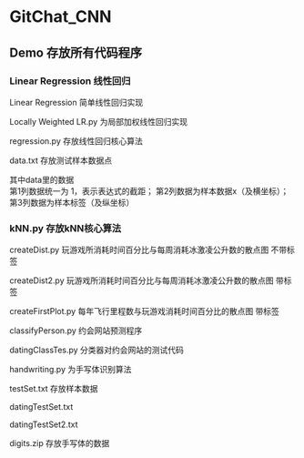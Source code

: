 # GitChat_CNN

## Demo 存放所有代码程序
### Linear Regression  线性回归

Linear Regression       简单线性回归实现

Locally Weighted LR.py  为局部加权线性回归实现

regression.py           存放线性回归核心算法

data.txt                存放测试样本数据点

其中data里的数据   
第1列数据统一为 1，表示表达式的截距；
第2列数据为样本数据x（及横坐标）；
第3列数据为样本标签（及纵坐标）




### kNN.py 存放kNN核心算法

createDist.py 玩游戏所消耗时间百分比与每周消耗冰激凌公升数的散点图 不带标签

createDist2.py 玩游戏所消耗时间百分比与每周消耗冰激凌公升数的散点图 带标签

createFirstPlot.py 每年飞行里程数与玩游戏消耗时间百分比的散点图 带标签

classifyPerson.py 约会网站预测程序

datingClassTes.py 分类器对约会网站的测试代码

handwriting.py 为手写体识别算法

testSet.txt 存放样本数据

datingTestSet.txt

datingTestSet2.txt

digits.zip 存放手写体的数据


